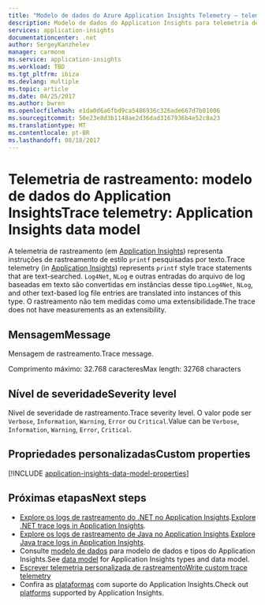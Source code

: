 ```yaml
---
title: "Modelo de dados do Azure Application Insights Telemetry – telemetria de rastreamento | Microsoft Docs"
description: Modelo de dados do Application Insights para telemetria de rastreamento
services: application-insights
documentationcenter: .net
author: SergeyKanzhelev
manager: carmonm
ms.service: application-insights
ms.workload: TBD
ms.tgt_pltfrm: ibiza
ms.devlang: multiple
ms.topic: article
ms.date: 04/25/2017
ms.author: bwren
ms.openlocfilehash: e1da0d6a6fbd9ca5486936c326ade667d7b01006
ms.sourcegitcommit: 50e23e8d3b1148ae2d36dad3167936b4e52c8a23
ms.translationtype: MT
ms.contentlocale: pt-BR
ms.lasthandoff: 08/18/2017
---
```

# <a name="trace-telemetry-application-insights-data-model"></a><span data-ttu-id="f7177-103">Telemetria de rastreamento: modelo de dados do Application Insights</span><span class="sxs-lookup"><span data-stu-id="f7177-103">Trace telemetry: Application Insights data model</span></span>

<span data-ttu-id="f7177-104">A telemetria de rastreamento (em [Application Insights](app-insights-overview.md)) representa instruções de rastreamento de estilo `printf` pesquisadas por texto.</span><span class="sxs-lookup"><span data-stu-id="f7177-104">Trace telemetry (in [Application Insights](app-insights-overview.md)) represents `printf` style trace statements that are text-searched.</span></span> <span data-ttu-id="f7177-105">`Log4Net`, `NLog` e outras entradas do arquivo de log baseadas em texto são convertidas em instâncias desse tipo.</span><span class="sxs-lookup"><span data-stu-id="f7177-105">`Log4Net`, `NLog`, and other text-based log file entries are translated into instances of this type.</span></span> <span data-ttu-id="f7177-106">O rastreamento não tem medidas como uma extensibilidade.</span><span class="sxs-lookup"><span data-stu-id="f7177-106">The trace does not have measurements as an extensibility.</span></span>

## <a name="message"></a><span data-ttu-id="f7177-107">Mensagem</span><span class="sxs-lookup"><span data-stu-id="f7177-107">Message</span></span>

<span data-ttu-id="f7177-108">Mensagem de rastreamento.</span><span class="sxs-lookup"><span data-stu-id="f7177-108">Trace message.</span></span>

<span data-ttu-id="f7177-109">Comprimento máximo: 32.768 caracteres</span><span class="sxs-lookup"><span data-stu-id="f7177-109">Max length: 32768 characters</span></span>

## <a name="severity-level"></a><span data-ttu-id="f7177-110">Nível de severidade</span><span class="sxs-lookup"><span data-stu-id="f7177-110">Severity level</span></span>

<span data-ttu-id="f7177-111">Nível de severidade de rastreamento.</span><span class="sxs-lookup"><span data-stu-id="f7177-111">Trace severity level.</span></span> <span data-ttu-id="f7177-112">O valor pode ser `Verbose`, `Information`, `Warning`, `Error` ou `Critical`.</span><span class="sxs-lookup"><span data-stu-id="f7177-112">Value can be `Verbose`, `Information`, `Warning`, `Error`, `Critical`.</span></span>

## <a name="custom-properties"></a><span data-ttu-id="f7177-113">Propriedades personalizadas</span><span class="sxs-lookup"><span data-stu-id="f7177-113">Custom properties</span></span>

[!INCLUDE [application-insights-data-model-properties](../../includes/application-insights-data-model-properties.md)]

## <a name="next-steps"></a><span data-ttu-id="f7177-114">Próximas etapas</span><span class="sxs-lookup"><span data-stu-id="f7177-114">Next steps</span></span>

- <span data-ttu-id="f7177-115">[Explore os logs de rastreamento do .NET no Application Insights](app-insights-asp-net-trace-logs.md).</span><span class="sxs-lookup"><span data-stu-id="f7177-115">[Explore .NET trace logs in Application Insights](app-insights-asp-net-trace-logs.md).</span></span>
- <span data-ttu-id="f7177-116">[Explore os logs de rastreamento de Java no Application Insights](app-insights-java-trace-logs.md).</span><span class="sxs-lookup"><span data-stu-id="f7177-116">[Explore Java trace logs in Application Insights](app-insights-java-trace-logs.md).</span></span>
- <span data-ttu-id="f7177-117">Consulte [modelo de dados](application-insights-data-model.md) para modelo de dados e tipos do Application Insights.</span><span class="sxs-lookup"><span data-stu-id="f7177-117">See [data model](application-insights-data-model.md) for Application Insights types and data model.</span></span>
- [<span data-ttu-id="f7177-118">Escrever telemetria personalizada de rastreamento</span><span class="sxs-lookup"><span data-stu-id="f7177-118">Write custom trace telemetry</span></span>](app-insights-api-custom-events-metrics.md#tracktrace)
- <span data-ttu-id="f7177-119">Confira as [plataformas](app-insights-platforms.md) com suporte do Application Insights.</span><span class="sxs-lookup"><span data-stu-id="f7177-119">Check out [platforms](app-insights-platforms.md) supported by Application Insights.</span></span>
